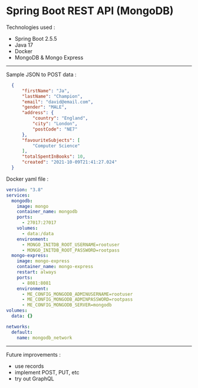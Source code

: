 # Spring Boot REST API (MongoDB)

Technologies used :
- Spring Boot 2.5.5
- Java 17
- Docker
- MongoDB & Mongo Express

---
Sample JSON to POST data :

```json
  {
      "firstName": "Ja",
      "lastName": "Champion",
      "email": "david@email.com",
      "gender": "MALE",
      "address": {
          "country": "England",
          "city": "London",
          "postCode": "NE7"
      },
      "favouriteSubjects": [
          "Computer Science"
      ],
      "totalSpentInBooks": 10,
      "created": "2021-10-09T21:41:27.024"
  }
```
Docker yaml file :

```yaml
version: "3.8"
services:
  mongodb:
    image: mongo
    container_name: mongodb
    ports:
      - 27017:27017
    volumes:
      - data:/data
    environment:
      - MONGO_INITDB_ROOT_USERNAME=rootuser
      - MONGO_INITDB_ROOT_PASSWORD=rootpass
  mongo-express:
    image: mongo-express
    container_name: mongo-express
    restart: always
    ports:
      - 8081:8081
    environment:
      - ME_CONFIG_MONGODB_ADMINUSERNAME=rootuser
      - ME_CONFIG_MONGODB_ADMINPASSWORD=rootpass
      - ME_CONFIG_MONGODB_SERVER=mongodb
volumes:
  data: {}

networks:
  default:
    name: mongodb_network
```
---
Future improvements :
- use records
- implement POST, PUT, etc
- try out GraphQL

